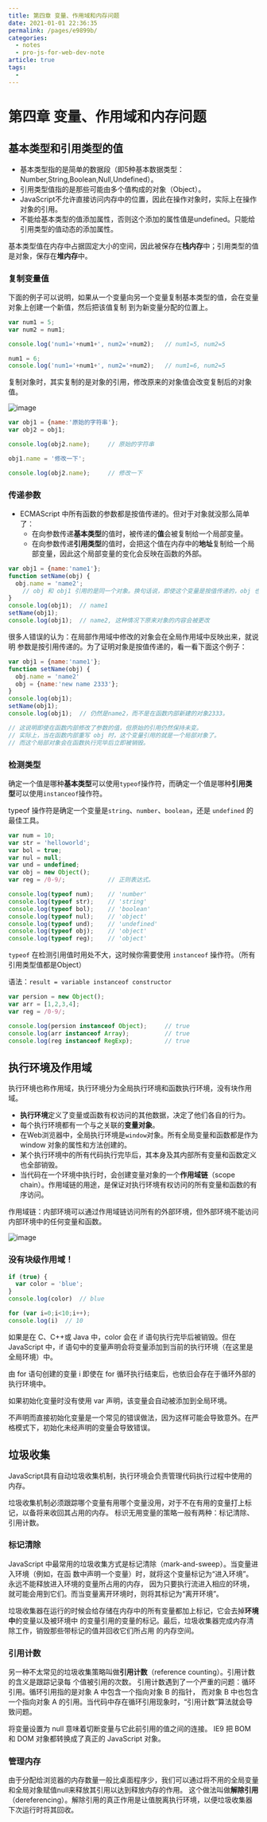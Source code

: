 ```yaml
---
title: 第四章 变量、作用域和内存问题
date: 2021-01-01 22:36:35
permalink: /pages/e9899b/
categories: 
  - notes
  - pro-js-for-web-dev-note
article: true
tags: 
  - 
---
```

# 第四章 变量、作用域和内存问题

## 基本类型和引用类型的值

- 基本类型指的是简单的数据段（即5种基本数据类型：Number,String,Boolean,Null,Undefined）。
- 引用类型值指的是那些可能由多个值构成的对象（Object）。
- JavaScript不允许直接访问内存中的位置，因此在操作对象时，实际上在操作对象的引用。
- 不能给基本类型的值添加属性，否则这个添加的属性值是undefined。只能给引用类型的值动态的添加属性。

基本类型值在内存中占据固定大小的空间，因此被保存在**栈内存**中；引用类型的值是对象，保存在**堆内存**中。

### 复制变量值

下面的例子可以说明，如果从一个变量向另一个变量复制基本类型的值，会在变量对象上创建一个新值，然后把该值复制
到为新变量分配的位置上。

```js
var num1 = 5;
var num2 = num1;

console.log('num1='+num1+', num2='+num2);   // num1=5, num2=5

num1 = 6;
console.log('num1='+num1+', num2='+num2);   // num1=6, num2=5
```

复制对象时，其实复制的是对象的引用，修改原来的对象值会改变复制后的对象值。

![image](./res/img4-2.png)

```js
var obj1 = {name:'原始的字符串'};
var obj2 = obj1;

console.log(obj2.name);     // 原始的字符串

obj1.name = '修改一下';

console.log(obj2.name);     // 修改一下
```

### 传递参数

- ECMAScript 中所有函数的参数都是按值传递的。但对于对象就没那么简单了：
    - 在向参数传递**基本类型**的值时，被传递的**值**会被复制给一个局部变量。
    - 在向参数传递**引用类型**的值时，会把这个值在内存中的**地址**复制给一个局部变量，因此这个局部变量的变化会反映在函数的外部。

```js
var obj1 = {name:'name1'};
function setName(obj) {
  obj.name = 'name2';
    // obj 和 obj1 引用的是同一个对象。换句话说，即使这个变量是按值传递的，obj 也会按引用来访问同一个对象。
}
console.log(obj1);  // name1
setName(obj1);
console.log(obj1);  // name2, 这种情况下原来对象的内容会被更改
```

很多人错误的认为：在局部作用域中修改的对象会在全局作用域中反映出来，就说明
参数是按引用传递的。为了证明对象是按值传递的，看一看下面这个例子：

```js
var obj1 = {name:'name1'};
function setName(obj) {
  obj.name = 'name2'
  obj = {name:'new name 2333'};
}
console.log(obj1);
setName(obj1);
console.log(obj1);  // 仍然是name2，而不是在函数内部新建的对象2333。

// 这说明即使在函数内部修改了参数的值，但原始的引用仍然保持未变。
// 实际上，当在函数内部重写 obj 时，这个变量引用的就是一个局部对象了。
// 而这个局部对象会在函数执行完毕后立即被销毁。
```

### 检测类型

确定一个值是哪种**基本类型**可以使用`typeof`操作符，而确定一个值是哪种**引用类型**可以使用`instanceof`操作符。

typeof 操作符是确定一个变量是`string`、`number`、`boolean`，还是 `undefined` 的最佳工具。

```js
var num = 10;
var str = 'helloworld';
var bol = true;
var nul = null;
var und = undefined;
var obj = new Object();
var reg = /0-9/;            // 正则表达式。

console.log(typeof num);    // 'number'
console.log(typeof str);    // 'string'
console.log(typeof bol);    // 'boolean'
console.log(typeof nul);    // 'object'
console.log(typeof und);    // 'undefined'
console.log(typeof obj);    // 'object'
console.log(typeof reg);    // 'object'
```

`typeof` 在检测引用值时用处不大，这时候你需要使用 `instanceof` 操作符。（所有引用类型值都是Object）

语法：`result = variable instanceof constructor`

```js
var persion = new Object();
var arr = [1,2,3,4];
var reg = /0-9/;

console.log(persion instanceof Object);     // true
console.log(arr instanceof Array);          // true
console.log(reg instanceof RegExp);         // true
```

## 执行环境及作用域

执行环境也称作用域，执行环境分为全局执行环境和函数执行环境，没有块作用域。

- **执行环境**定义了变量或函数有权访问的其他数据，决定了他们各自的行为。
- 每个执行环境都有一个与之关联的**变量对象**。
- 在Web浏览器中，全局执行环境是`window`对象。所有全局变量和函数都是作为 window 对象的属性和方法创建的。
- 某个执行环境中的所有代码执行完毕后，其本身及其内部所有变量和函数定义也全部销毁。
- 当代码在一个环境中执行时，会创建变量对象的一个**作用域链**（scope chain）。作用域链的用途，是保证对执行环境有权访问的所有变量和函数的有序访问。

作用域链：内部环境可以通过作用域链访问所有的外部环境，但外部环境不能访问内部环境中的任何变量和函数。

![image](./res/img4-3.png)

### 没有块级作用域！

```js
if (true) {
  var color = 'blue';
}
console.log(color)  // blue

for (var i=0;i<10;i++);
console.log(i)  // 10
```

如果是在 C、C++或 Java 中，color 会在 if 语句执行完毕后被销毁。但在 JavaScript 中，if 语句中的变量声明会将变量添加到当前的执行环境（在这里是全局环境）中。

由 for 语句创建的变量 i 即使在 for 循环执行结束后，也依旧会存在于循环外部的执行环境中。

如果初始化变量时没有使用 var 声明，该变量会自动被添加到全局环境。

不声明而直接初始化变量是一个常见的错误做法，因为这样可能会导致意外。在严格模式下，初始化未经声明的变量会导致错误。

## 垃圾收集

JavaScript具有自动垃圾收集机制，执行环境会负责管理代码执行过程中使用的内存。

垃圾收集机制必须跟踪哪个变量有用哪个变量没用，对于不在有用的变量打上标记，以备将来收回其占用的内存。
标识无用变量的策略一般有两种：标记清除、引用计数。

### 标记清除

JavaScript 中最常用的垃圾收集方式是标记清除（mark-and-sweep）。当变量进入环境（例如，在函
数中声明一个变量）时，就将这个变量标记为“进入环境”。永远不能释放进入环境的变量所占用的内存，
因为只要执行流进入相应的环境，就可能会用到它们。而当变量离开环境时，则将其标记为“离开环境”。

垃圾收集器在运行的时候会给存储在内存中的所有变量都加上标记，它会去掉**环境中**的变量以及被环境中
的变量引用的变量的标记。最后，垃圾收集器完成内存清除工作，销毁那些带标记的值并回收它们所占用
的内存空间。

### 引用计数

另一种不太常见的垃圾收集策略叫做**引用计数**（reference counting）。引用计数的含义是跟踪记录每
个值被引用的次数。
引用计数遇到了一个严重的问题：循环引用。循环引用指的是对象 A 中包含一个指向对象 B 的指针，
而对象 B 中也包含一个指向对象 A 的引用。当代码中存在循环引用现象时，“引用计数”算法就会导致问题。

将变量设置为 null 意味着切断变量与它此前引用的值之间的连接。
IE9 把 BOM 和 DOM 对象都转换成了真正的 JavaScript 对象。

### 管理内存

由于分配给浏览器的内存数量一般比桌面程序少，我们可以通过将不用的全局变量和全局对象赋值null来释放其引用以达到释放内存的作用。
这个做法叫做**解除引用**（dereferencing）。解除引用的真正作用是让值脱离执行环境，以便垃圾收集器下次运行时将其回收。